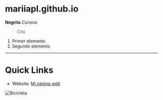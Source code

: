 # mariiapl.github.io
**Negrita**
*Cursiva*
> Cita
1. Primer elemento
2. Segundo elemento
---
# Quick Links
* Website: [Mi página web](https://mariiapl.github.io)

![Bicicleta]([https://cdn.pixabay.com/photo/2015/05/28/22/29/bicycle-788733_960_720.jpg](https://cdn.pixabay.com/photo/2022/04/15/12/19/bike-7134325_960_720.png))
